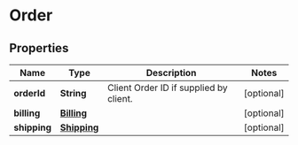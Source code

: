 
# Order

## Properties
Name | Type | Description | Notes
------------ | ------------- | ------------- | -------------
**orderId** | **String** | Client Order ID if supplied by client. |  [optional]
**billing** | [**Billing**](Billing.md) |  |  [optional]
**shipping** | [**Shipping**](Shipping.md) |  |  [optional]



